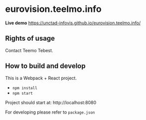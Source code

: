 # eurovision.teelmo.info

**Live demo** https://unctad-infovis.github.io/eurovision.teelmo.info/

## Rights of usage

Contact Teemo Tebest.

## How to build and develop

This is a Webpack + React project.

* `npm install`
* `npm start`

Project should start at: http://localhost:8080

For developing please refer to `package.json`